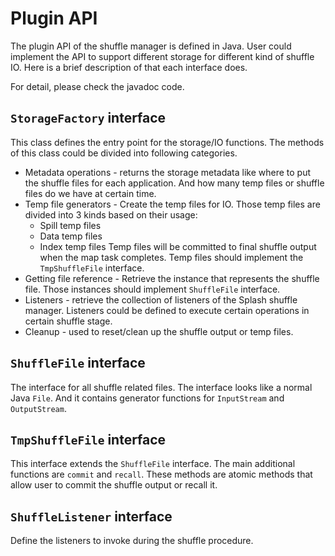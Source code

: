 # Plugin API

The plugin API of the shuffle manager is defined in Java.  User could implement
the API to support different storage for different kind of shuffle IO.
Here is a brief description of that each interface does.

For detail, please check the javadoc code.

## `StorageFactory` interface

This class defines the entry point for the storage/IO functions.  The methods of
this class could be divided into following categories.

* Metadata operations - returns the storage metadata like where to put the 
  shuffle files for each application.  And how many temp files or shuffle files
  do we have at certain time.
* Temp file generators - Create the temp files for IO.  Those temp files are
  divided into 3 kinds based on their usage:
  * Spill temp files
  * Data temp files
  * Index temp files
  Temp files will be committed to final shuffle output when the map task 
  completes.  Temp files should implement the `TmpShuffleFile` interface.
* Getting file reference - Retrieve the instance that represents the shuffle 
  file.  Those instances should implement `ShuffleFile` interface.
* Listeners - retrieve the collection of listeners of the Splash shuffle 
  manager.  Listeners could be defined to execute certain operations in certain
  shuffle stage.
* Cleanup - used to reset/clean up the shuffle output or temp files.

## `ShuffleFile` interface

The interface for all shuffle related files.  The interface looks like a normal
Java `File`.  And it contains generator functions for `InputStream` and 
`OutputStream`.

## `TmpShuffleFile` interface

This interface extends the `ShuffleFile` interface.  The main additional 
functions are `commit` and `recall`.  These methods are atomic methods that 
allow user to commit the shuffle output or recall it.

## `ShuffleListener` interface

Define the listeners to invoke during the shuffle procedure.
